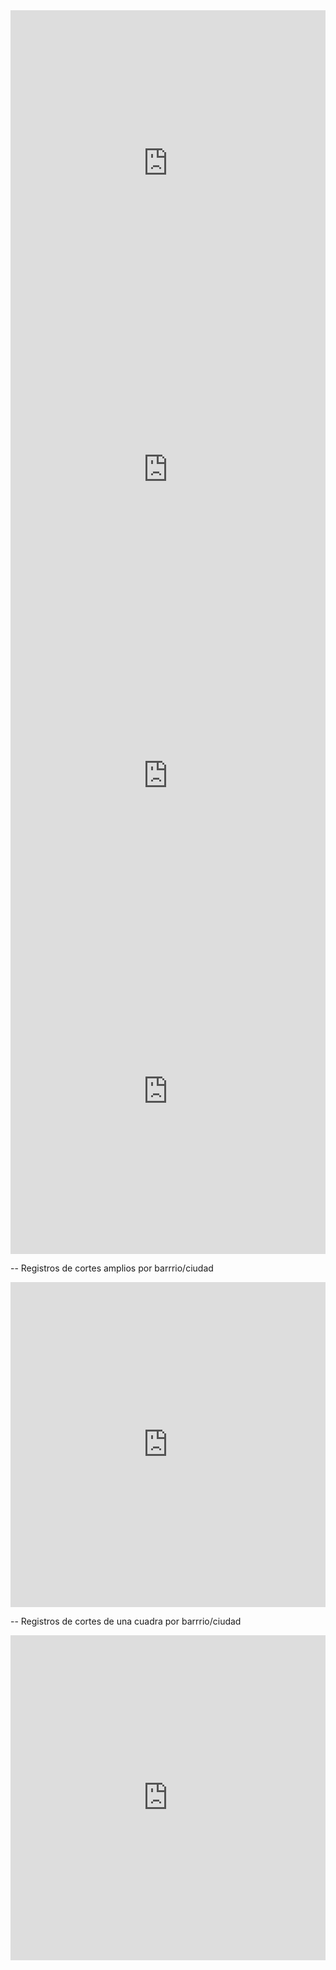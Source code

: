 <iframe src="http://davo.github.io/acanohayluz/barchart-denuncias.html" width="100%" height="490" marginwidth="0" marginheight="0" frameborder="no" scrolling="no"></iframe>

<iframe src="http://davo.github.io/acanohayluz/google-analytics-01.html" width="100%" height="490" marginwidth="0" marginheight="0" frameborder="no" scrolling="no"></iframe>

<iframe src="http://davo.github.io/acanohayluz/google-analytics-02.html" width="100%" height="490" marginwidth="0" marginheight="0" frameborder="no" scrolling="no"></iframe>


<iframe width='100%' height='520' frameborder='0' src='http://pixelbeat-v21.cartodb.com/viz/a0ce7a6e-70d4-11e3-92f5-37bdfb23765c/embed_map?title=false&description=false&search=false&shareable=true&cartodb_logo=true&layer_selector=false&legends=false&scrollwheel=true&sublayer_options=1&sql=SELECT%20*%20FROM%20acanohayluz%20WHERE%20estado%20IN%20('hay-luz'%2C'corte-amplio'%2C'corte-cuadra')%20OR%20estado%20IS%20NULL&sw_lat=-34.694908657610945&sw_lon=-58.637123107910156&ne_lat=-34.52847996110757&ne_lon=-58.142738342285156'></iframe>


-- Registros de cortes amplios por barrrio/ciudad


<iframe src="http://davo.github.io/acanohayluz/barchart-denuncias-cortes-amplios.html" width="100%" height="520" marginwidth="0" marginheight="0" frameborder="no" scrolling="no"></iframe>

-- Registros de cortes de una cuadra por barrrio/ciudad

<iframe src="http://davo.github.io/acanohayluz/barchart-denuncias-cortes-cuadra.html" width="100%" height="520" marginwidth="0" marginheight="0" frameborder="no" scrolling="no"></iframe>